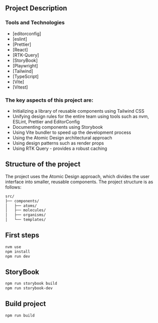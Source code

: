 ## Project Description

### Tools and Technologies
- [editorconfig]
- [eslint]
- [Prettier]
- [React]
- [RTK-Query]
- [StoryBook]
- [Playwright]
- [Tailwind]
- [TypeScript]
- [Vite]
- [Vitest]

### The key aspects of this project are:
- Initializing a library of reusable components using Tailwind CSS
- Unifying design rules for the entire team using tools such as nvm, ESLint, Prettier and EditorConfig
- Documenting components using Storybook
- Using Vite bundler to speed up the development process
- Using the Atomic Design architectural approach
- Using design patterns such as render props
- Using RTK Query - provides a robust caching

## Structure of the project
The project uses the Atomic Design approach, which divides the user interface into smaller, reusable components.
The project structure is as follows:
```bash
src/
├── components/
│   ├── atoms/
│   ├── molecules/
│   ├── organisms/
│   └── templates/
```

## First steps
```bash
nvm use
npm install
npm run dev
```

## StoryBook
```bash
npm run storybook build
npm run storybook-dev
```

## Build project
```bash
npm run build
```
